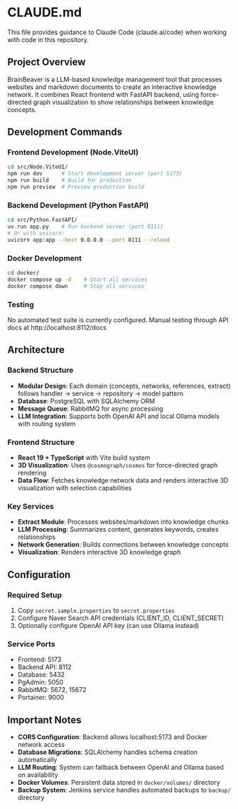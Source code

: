 # CLAUDE.md

This file provides guidance to Claude Code (claude.ai/code) when working with code in this repository.

## Project Overview

BrainBeaver is a LLM-based knowledge management tool that processes websites and markdown documents to create an interactive knowledge network. It combines React frontend with FastAPI backend, using force-directed graph visualization to show relationships between knowledge concepts.

## Development Commands

### Frontend Development (Node.ViteUI)
```bash
cd src/Node.ViteUI/
npm run dev      # Start development server (port 5173)
npm run build    # Build for production
npm run preview  # Preview production build
```

### Backend Development (Python FastAPI)
```bash
cd src/Python.FastAPI/
uv run app.py    # Run backend server (port 8111)
# Or with uvicorn:
uvicorn app:app --host 0.0.0.0 --port 8111 --reload
```

### Docker Development
```bash
cd docker/
docker compose up -d    # Start all services
docker compose down     # Stop all services
```

### Testing
No automated test suite is currently configured. Manual testing through API docs at http://localhost:8112/docs

## Architecture

### Backend Structure
- **Modular Design**: Each domain (concepts, networks, references, extract) follows handler → service → repository → model pattern
- **Database**: PostgreSQL with SQLAlchemy ORM
- **Message Queue**: RabbitMQ for async processing
- **LLM Integration**: Supports both OpenAI API and local Ollama models with routing system

### Frontend Structure  
- **React 19 + TypeScript** with Vite build system
- **3D Visualization**: Uses `@cosmograph/cosmos` for force-directed graph rendering
- **Data Flow**: Fetches knowledge network data and renders interactive 3D visualization with selection capabilities

### Key Services
- **Extract Module**: Processes websites/markdown into knowledge chunks
- **LLM Processing**: Summarizes content, generates keywords, creates relationships
- **Network Generation**: Builds connections between knowledge concepts
- **Visualization**: Renders interactive 3D knowledge graph

## Configuration

### Required Setup
1. Copy `secret.sample.properties` to `secret.properties`
2. Configure Naver Search API credentials (CLIENT_ID, CLIENT_SECRET) 
3. Optionally configure OpenAI API key (can use Ollama instead)

### Service Ports
- Frontend: 5173
- Backend API: 8112  
- Database: 5432
- PgAdmin: 5050
- RabbitMQ: 5672, 15672
- Portainer: 9000

## Important Notes

- **CORS Configuration**: Backend allows localhost:5173 and Docker network access
- **Database Migrations**: SQLAlchemy handles schema creation automatically
- **LLM Routing**: System can fallback between OpenAI and Ollama based on availability
- **Docker Volumes**: Persistent data stored in `docker/volumes/` directory
- **Backup System**: Jenkins service handles automated backups to `backup/` directory
